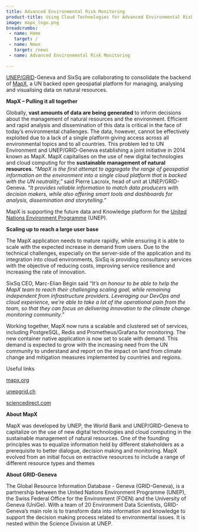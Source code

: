 ```yaml
---
title: Advanced Environmental Risk Monitoring
product-title: Using Cloud Technologies for Advanced Environmental Risk Monitoring
image: mapx_logo.png
breadcrumbs:
 - name: Home
   target: /
 - name: News
   target: /news
 - name: Advanced Environmental Risk Monitoring

---
```


[UNEP/GRID](https://unepgrid.ch/en)-Geneva and SixSq are collaborating to consolidate the backend of [MapX](https://www.mapx.org/), a UN backed open geospatial platform for managing, analysing and visualising data on natural resources.

**MapX – Pulling it all together**

Globally, **vast amounts of data are being generated** to inform decisions about the management of natural resources and the environment. Efficient and rapid analysis and dissemination of this data is critical in the face of today’s environmental challenges. The data, however, cannot be effectively exploited due to a lack of a single platform giving access across all environmental topics and to all countries. This problem led to UN Environment and UNEP/GRID-Geneva establishing a joint initiative in 2014 known as MapX. MapX capitalises on the use of new digital technologies and cloud computing for the **sustainable management of natural resources.** _“MapX is the first attempt to aggregate the range of geospatial information on the environment into a single cloud platform that is backed with the UN neutrality,”_ said Pierre Lacroix, head of unit at UNEP/GRID-Geneva. _“It provides reliable information to match data producers with decision makers, while also offering smart tools and dashboards for analysis, dissemination and storytelling.”_

MapX is supporting the future data and Knowledge platform for the [United Nations Environment Programme](https://www.unep.org/) (UNEP).

**Scaling up to reach a large user base**

The MapX application needs to mature rapidly, while ensuring it is able to scale with the expected increase in demand from users. Due to the technical challenges, especially on the server-side of the application and its integration into cloud environments, SixSq is providing consultancy services with the objective of reducing costs, improving service resilience and increasing the rate of innovation.

SixSq CEO, Marc-Elian Bégin said _“It’s an honour to be able to help the MapX team to reach their challenging scaling goal, while remaining independent from infrastructure providers. Leveraging our DevOps and cloud experience, we’re able to take a lot of the operational pain from the team, so that they can focus on delivering innovation to the climate change monitoring community.”_

Working together, MapX now runs a scalable and clustered set of services, including PostgreSQL, Redis and Prometheus/Grafana for monitoring. The new container native application is now set to scale with demand. This demand is expected to grow with the increasing need from the UN community to understand and report on the impact on land from climate change and mitigation measures implemented by countries and regions.

Useful links

[mapx.org](https://www.mapx.org/)

[unepgrid.ch](https://unepgrid.ch/en)

[sciencedirect.com](https://www.sciencedirect.com/science/article/pii/S2352711018300177)

**About MapX**

MapX was developed by UNEP, the World Bank and UNEP/GRID-Geneva to capitalize on the use of new digital technologies and cloud computing in the sustainable management of natural resources. One of the founding principles was to equalize information held by different stakeholders as a prerequisite to better dialogue, decision making and monitoring. MapX evolved from an initial focus on extractive resources to include a range of different resource types and themes

**About GRID-Geneva**

The Global Resource Information Database - Geneva (GRID-Geneva), is a partnership between the United Nations Environment Programme (UNEP), the Swiss Federal Office for the Environment (FOEN) and the University of Geneva (UniGe). With a team of 20 Environment Data Scientists, GRID-Geneva’s main role is to transform data into information and knowledge to support the decision making process related to environmental issues. It is nested within the Science Division at UNEP.


